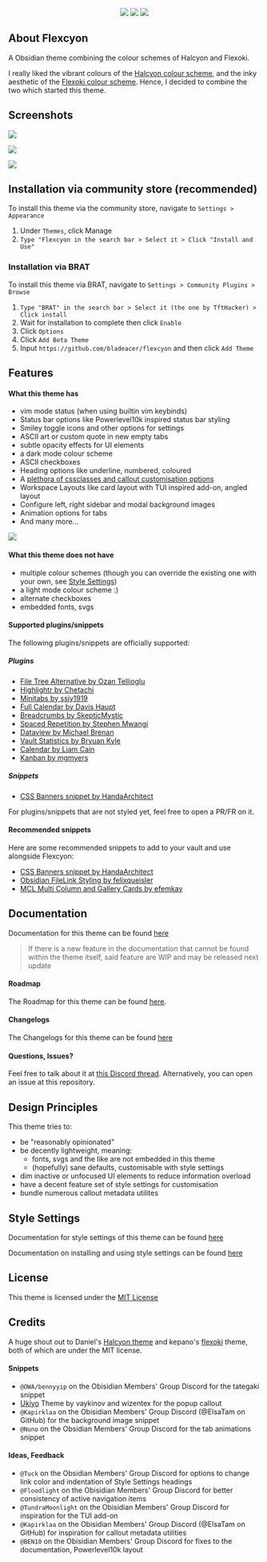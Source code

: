 <p align="center">
    <img src="https://img.shields.io/badge/downloads-500+-6E4E9B?style=for-the-badge&logo=obsidian&color=%23483699">
    <img src="https://img.shields.io/github/license/bladeacer/flexcyon?style=for-the-badge">
    <img src="https://img.shields.io/github/v/release/bladeacer/flexcyon?style=for-the-badge&sort=semver">
</p>

## About Flexcyon
A Obsidian theme combining the colour schemes of Halcyon and Flexoki.

I really liked the vibrant colours of the [Halcyon colour scheme](https://halcyon-theme.netlify.app/), and the inky aesthetic of the [Flexoki colour scheme](https://stephango.com/flexoki). Hence, I decided to combine the two which started this theme.

## Screenshots
![](./docs/screenshots/showcase1.png)

![](./docs/screenshots/showcase2.png)

![](./docs/screenshots/showcase3.png)

## Installation via community store (recommended)
To install this theme via the community store, navigate to  `Settings > Appearance`
1. Under `Themes`, click Manage
2. `Type "Flexcyon in the search bar > Select it > Click "Install and Use"`

### Installation via BRAT
To install this theme via BRAT, navigate to `Settings > Community Plugins > Browse` 
1. `Type "BRAT" in the search bar > Select it (the one by TftHacker) > Click install`
2. Wait for installation to complete then click `Enable`
3. Click `Options`
4. Click `Add Beta Theme`
5. Input `https://github.com/bladeacer/flexcyon` and then click `Add Theme`

## Features
#### What this theme has
- vim mode status (when using builtin vim keybinds)
- Status bar options like Powerlevel10k inspired status bar styling
- Smiley toggle icons and other options for settings
- ASCII art or custom quote in new empty tabs
- subtle opacity effects for UI elements
- a dark mode colour scheme
- ASCII checkboxes 
- Heading options like underline, numbered, coloured
- A [plethora of cssclasses and callout customisation options](https://github.com/bladeacer/flexcyon/tree/master/docs/cssclasses.md)
- Workspace Layouts like card layout with TUI inspired add-on, angled layout
- Configure left, right sidebar and modal background images
- Animation options for tabs 
- And many more...

![](./docs/screenshots/ascii_checkboxes1.png)

#### What this theme does not have
- multiple colour schemes (though you can override the existing one with your own, see [Style Settings](#style-settings))
- a light mode colour scheme :)
- alternate checkboxes
- embedded fonts, svgs

#### Supported plugins/snippets
The following plugins/snippets are officially supported:
##### Plugins
- [File Tree Alternative by Ozan Tellioglu](https://github.com/ozntel/file-tree-alternative)
- [Highlightr by Chetachi](https://github.com/chetachiezikeuzor/Highlightr-Plugin)
- [Minitabs by ssjy1919](https://github.com/ssjy1919/Obsidian-minitabs)
- [Full Calendar by Davis Haupt](https://github.com/obsidian-community/obsidian-full-calendar)
- [Breadcrumbs by SkepticMystic](https://github.com/SkepticMystic/breadcrumbs)
- [Spaced Repetition by Stephen Mwangi](https://github.com/st3v3nmw/obsidian-spaced-repetition)
- [Dataview by Michael Brenan](https://github.com/blacksmithgu/obsidian-dataview)
- [Vault Statistics by Bryuan Kyle](https://github.com/bkyle/obsidian-vault-statistics-plugin)
- [Calendar by Liam Cain](https://github.com/liamcain/obsidian-calendar-plugin)
- [Kanban by mgmyers](https://github.com/mgmeyers/obsidian-kanban)

##### Snippets
- [CSS Banners snippet by HandaArchitect](https://github.com/HandaArchitect/obsidian-banner-snippet)

For plugins/snippets that are not styled yet, feel free to open a PR/FR on it.

#### Recommended snippets
Here are some recommended snippets to add to your vault and use alongside Flexcyon:
- [CSS Banners snippet by HandaArchitect](https://github.com/HandaArchitect/obsidian-banner-snippet)
- [Obsidian FileLink Styling by felixqueisler](https://github.com/felixqueisler/Obsidian-FileLink-Styling)
- [MCL Multi Column and Gallery Cards by efemkay](https://github.com/efemkay/obsidian-modular-css-layout)

## Documentation
Documentation for this theme can be found [here](https://github.com/bladeacer/flexcyon/tree/master/docs/docs.md)
> If there is a new feature in the documentation that cannot be found within the theme itself, said feature are WIP and may be released next update

#### Roadmap
The Roadmap for this theme can be found [here](https://github.com/bladeacer/flexcyon/tree/master/docs/roadmap.md).

#### Changelogs
The Changelogs for this theme can be found [here](https://github.com/bladeacer/flexcyon/tree/master/docs/changelogs.md)

#### Questions, Issues?
Feel free to talk about it at [this Discord thread](https://discord.com/channels/686053708261228577/1338130333698359357). Alternatively, you can open an issue at this repository.

## Design Principles
This theme tries to:
- be "reasonably opinionated" 
- be decently lightweight, meaning:
    - fonts, svgs and the like are not embedded in this theme
    - (hopefully) sane defaults, customisable with style settings
- dim inactive or unfocused UI elements to reduce information overload
- have a decent feature set of style settings for customisation
- bundle numerous callout metadata utilites

## Style Settings
Documentation for style settings of this theme can be found [here](https://github.com/bladeacer/flexcyon/tree/master/docs/style_settings.md)

Documentation on installing and using style settings can be found [here](https://github.com/mgmeyers/obsidian-style-settings)

## License
This theme is licensed under the [MIT License](https://github.com/bladeacer/flexcyon/blob/master/LICENSE)

## Credits
A huge shout out to Daniel's [Halcyon theme](https://github.com/dbarenholz/halcyon-obsidian) and kepano's [flexoki](https://github.com/kepano/flexoki-obsidian) theme, both of which are under the MIT license.

#### Snippets
- `@OWA/bennyyip` on the Obisidian Members' Group Discord for the tategaki snippet
- [Ukiyo](https://github.com/technerium/obsidian-ukiyo) Theme by vaykinov and wizentex for the popup callout
- `@Kapirklaa` on the Obisidian Members' Group Discord (@ElsaTam on GitHub) for the background image snippet
- `@Nuno` on the Obsidian Members' Group Discord for the tab animations snippet

#### Ideas, Feedback
- `@Tuck` on the Obsidian Members' Group Discord for options to change link color and indentation of Style Settings headings
- `@Floodlight` on the Obisidian Members' Group Discord for better consistency of active navigation items
- `@TundraMoonlight` on the Obisidian Members' Group Discord for inspiration for the TUI add-on
- `@Kapirklaa` on the Obisidian Members' Group Discord (@ElsaTam on GitHub) for inspiration for callout metadata utilities
- `@BEN10` on the Obisidian Members' Group Discord for fixes to the documentation, Powerlevel10k layout